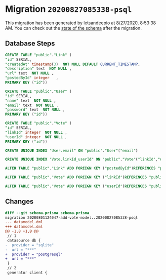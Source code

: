 # Migration `20200827085338-psql`

This migration has been generated by letsandeepio at 8/27/2020, 8:53:38 AM.
You can check out the [state of the schema](./schema.prisma) after the migration.

## Database Steps

```sql
CREATE TABLE "public"."Link" (
"id" SERIAL,
"createdAt" timestamp(3)  NOT NULL DEFAULT CURRENT_TIMESTAMP,
"description" text  NOT NULL ,
"url" text  NOT NULL ,
"postedById" integer   ,
PRIMARY KEY ("id"))

CREATE TABLE "public"."User" (
"id" SERIAL,
"name" text  NOT NULL ,
"email" text  NOT NULL ,
"password" text  NOT NULL ,
PRIMARY KEY ("id"))

CREATE TABLE "public"."Vote" (
"id" SERIAL,
"linkId" integer  NOT NULL ,
"userId" integer  NOT NULL ,
PRIMARY KEY ("id"))

CREATE UNIQUE INDEX "User.email" ON "public"."User"("email")

CREATE UNIQUE INDEX "Vote.linkId_userId" ON "public"."Vote"("linkId","userId")

ALTER TABLE "public"."Link" ADD FOREIGN KEY ("postedById")REFERENCES "public"."User"("id") ON DELETE SET NULL ON UPDATE CASCADE

ALTER TABLE "public"."Vote" ADD FOREIGN KEY ("linkId")REFERENCES "public"."Link"("id") ON DELETE CASCADE ON UPDATE CASCADE

ALTER TABLE "public"."Vote" ADD FOREIGN KEY ("userId")REFERENCES "public"."User"("id") ON DELETE CASCADE ON UPDATE CASCADE
```

## Changes

```diff
diff --git schema.prisma schema.prisma
migration 20200801124047-add-vote-model..20200827085338-psql
--- datamodel.dml
+++ datamodel.dml
@@ -1,8 +1,8 @@
 // 1
 datasource db {
-  provider = "sqlite"
-  url = "***"
+  provider = "postgresql"
+  url = "***"
 }
 // 2
 generator client {
```


